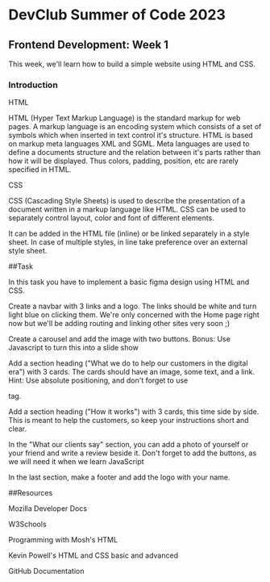 # DevClub Summer of Code 2023

## Frontend Development: Week 1 

This week, we'll learn how to build a simple website using HTML and CSS. 

### Introduction

HTML

HTML (Hyper Text Markup Language) is the standard markup for web pages. A markup language is an encoding system which consists of a set of symbols which when inserted in text control it's structure. HTML is based on markup meta languages XML and SGML. Meta languages are used to define a documents structure and the relation between it's parts rather than how it will be displayed. Thus colors, padding, position, etc are rarely specified in HTML. 

CSS

CSS (Cascading Style Sheets) is used to describe the presentation of a document written in a markup language like HTML. CSS can be used to separately control layout, color and font of different elements. 

It can be added in the HTML file (inline) or be linked separately in a style sheet. 
In case of multiple styles, in line take preference over an external style sheet. 

##Task

In this task you have to implement a basic figma design using HTML and CSS. 

Create a navbar with 3 links and a logo. The links should be white and turn light blue on clicking them. We're only concerned with the Home page right now but we'll be adding routing and linking other sites very soon ;)

Create a carousel and add the image with two buttons.
Bonus: Use Javascript to turn this into a slide show 

Add a section heading ("What we do to help our customers in the digital era") with 3 cards. The cards should have an image, some text, and a link.
Hint: Use absolute positioning, and don't forget to use <div> tag.

Add a section heading ("How it works") with 3 cards, this time side by side. This is meant to help the customers, so keep your instructions short and clear.

In the "What our clients say" section, you can add a photo of yourself or your friend and write a review beside it. Don't forget to add the buttons, as we will need it when we learn JavaScript

In the last section, make a footer and add the logo with your name.

##Resources

Mozilla Developer Docs

W3Schools

Programming with Mosh's HTML

Kevin Powell's HTML and CSS basic and advanced

GitHub Documentation  

